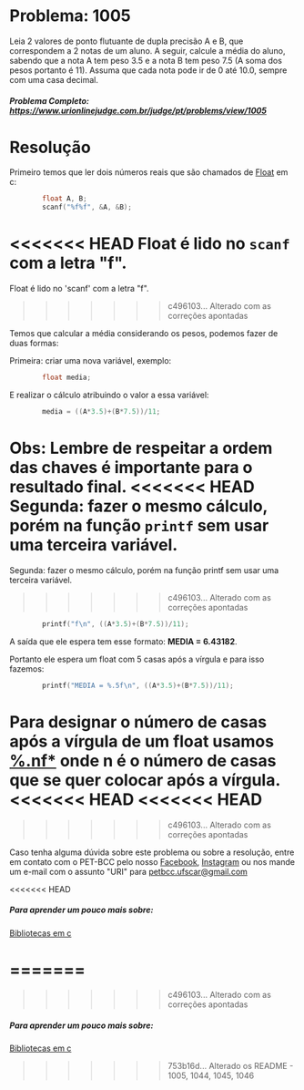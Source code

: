 # Problema: 1005

Leia 2 valores de ponto flutuante de dupla precisão A e B, que correspondem a 2 notas de um aluno. A seguir, calcule a média do aluno, sabendo que a nota A tem peso 3.5 e a nota B tem peso 7.5 (A soma dos pesos portanto é 11). Assuma que cada nota pode ir de 0 até 10.0, sempre com uma casa decimal.

##### Problema Completo: https://www.urionlinejudge.com.br/judge/pt/problems/view/1005

# Resolução

Primeiro temos que ler dois números reais que são chamados de [Float](https://www.cprogressivo.net/2012/12/Os-tipos-float-e-double-numeros-decimais-reais-em-C.html) em c:

```c
		float A, B;               
		scanf("%f%f", &A, &B);
```
<<<<<<< HEAD
Float é lido no `scanf` com a letra "f".
=======
Float é lido no 'scanf' com a letra "f".
>>>>>>> c496103... Alterado com as correções apontadas

Temos que calcular a média considerando os pesos, podemos fazer de duas formas:

Primeira: criar uma nova variável, exemplo: 
```c
		float media;
```
E realizar o cálculo atribuindo o valor a essa variável:
```c
		media = ((A*3.5)+(B*7.5))/11;
```
Obs: Lembre de respeitar a ordem das chaves é importante para o resultado final.
<<<<<<< HEAD
Segunda: fazer o mesmo cálculo, porém na função `printf` sem usar uma terceira variável.
=======
Segunda: fazer o mesmo cálculo, porém na função printf sem usar uma terceira variável.
>>>>>>> c496103... Alterado com as correções apontadas
```c
		printf("f\n", ((A*3.5)+(B*7.5))/11);
```
A saída que ele espera tem esse formato: **MEDIA = 6.43182**.

Portanto ele espera um float com 5 casas após a vírgula e para isso fazemos:
```c
		printf("MEDIA = %.5f\n", ((A*3.5)+(B*7.5))/11);
```
Para designar o número de casas após a vírgula de um float usamos [%.nf*](https://pt.stackoverflow.com/questions/94564/como-limitar-casas-decimais) onde n é o número de casas que se quer colocar após a vírgula.  	
<<<<<<< HEAD
<<<<<<< HEAD
=======
>>>>>>> c496103... Alterado com as correções apontadas

Caso tenha alguma dúvida sobre este problema ou sobre a resolução, entre em contato com o PET-BCC pelo nosso
[Facebook](https://www.facebook.com/petbcc/),
[Instagram](https://www.instagram.com/petbcc.ufscar/)
ou nos mande um e-mail com o assunto "URI" para petbcc.ufscar@gmail.com

<<<<<<< HEAD
##### Para aprender um pouco mais sobre:
[Bibliotecas em c](http://linguagemc.com.br/bibliotecas/)

=======
=======
>>>>>>> c496103... Alterado com as correções apontadas
##### Para aprender um pouco mais sobre:
[Bibliotecas em c](http://linguagemc.com.br/bibliotecas/)
>>>>>>> 753b16d... Alterado os README - 1005, 1044, 1045, 1046





